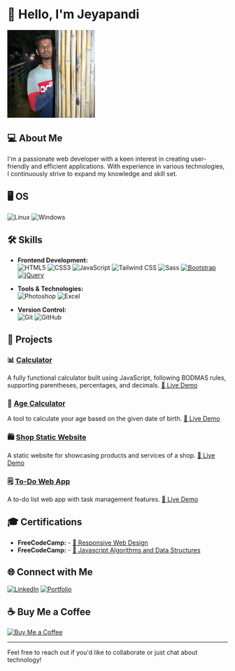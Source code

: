 # 👋 Hello, I'm Jeyapandi

<img src="./profile.jpg" alt="Profile Picture" width="200px">

## 💻 About Me
I'm a passionate web developer with a keen interest in creating user-friendly and efficient applications. With experience in various technologies, I continuously strive to expand my knowledge and skill set.

## 🖥️ OS

![Linux](https://img.shields.io/badge/-Linux-FCC624?style=flat-square&logo=linux&logoColor=white)
![Windows](https://img.shields.io/badge/-Windows-0078D4?style=flat-square&logo=windows&logoColor=white)


## 🛠 Skills
- **Frontend Development:**  
  ![HTML5](https://img.shields.io/badge/-HTML5-E34F26?style=flat-square&logo=html5&logoColor=white)
  ![CSS3](https://img.shields.io/badge/-CSS3-1572B6?style=flat-square&logo=css3)
  ![JavaScript](https://img.shields.io/badge/-JavaScript-F7DF1E?style=flat-square&logo=javascript&logoColor=black)
  ![Tailwind CSS](https://img.shields.io/badge/-Tailwind%20CSS-38B2AC?style=flat-square&logo=tailwind-css&logoColor=white)
  ![Sass](https://img.shields.io/badge/-Sass-CC6699?style=flat-square&logo=sass&logoColor=white)
  [![Bootstrap](https://img.shields.io/badge/Bootstrap-blue?logo=bootstrap&logoColor=white)](https://getbootstrap.com/)
  [![jQuery](https://img.shields.io/badge/jQuery-blue?logo=jquery&logoColor=white)](https://jquery.com/)


- **Tools & Technologies:**  
  ![Photoshop](https://img.shields.io/badge/-Photoshop-31A8FF?style=flat-square&logo=adobe-photoshop&logoColor=white)
  ![Excel](https://img.shields.io/badge/-Excel-217346?style=flat-square&logo=microsoft-excel&logoColor=white)
- **Version Control:**  
  ![Git](https://img.shields.io/badge/-Git-F05032?style=flat-square&logo=git&logoColor=white)
  ![GitHub](https://img.shields.io/badge/-GitHub-181717?style=flat-square&logo=github)

## 🌟 Projects

### 📊 [Calculator](https://github.com/OneClickTechy/Calculator)
A fully functional calculator built using JavaScript, following BODMAS rules, supporting parentheses, percentages, and decimals. [🔗 Live Demo](https://oneclicktechy.github.io/Calculator/)

### 🎂 [Age Calculator](https://github.com/OneClickTechy/ageCalculator.git)
A tool to calculate your age based on the given date of birth. [🔗 Live Demo](https://oneclicktechy.github.io/ageCalculator/)

### 🛍️ [Shop Static Website](https://github.com/OneClickTechy/jazzman_tailors_s-w.git)
A static website for showcasing products and services of a shop. [🔗 Live Demo](https://oneclicktechy.github.io/jazzman_tailors_s-w/)

### 🗒️ [To-Do Web App](https://github.com/OneClickTechy/toDo-webApp)
A to-do list web app with task management features. [🔗 Live Demo](https://oneclicktechy.github.io/toDo-webApp/)

## 🎓 Certifications
- **FreeCodeCamp:** - [📜 Responsive Web Design](https://freecodecamp.org/certification/jeyapandi_r/responsive-web-design)
- **FreeCodeCamp:** - [📜 Javascript Algorithms and Data Structures](https://www.freecodecamp.org/certification/jeyapandi_r/javascript-algorithms-and-data-structures-v8)

## 🌐 Connect with Me
[![LinkedIn](https://img.shields.io/badge/-LinkedIn-0A66C2?style=flat-square&logo=linkedin&logoColor=white)](https://www.linkedin.com/in/oneclicktechy)
[![Portfolio](https://img.shields.io/badge/-Portfolio-000000?style=flat-square&logo=about-dot-me&logoColor=white)](https://oneclicktechy.github.io/resume/)

## ☕ Buy Me a Coffee
[![Buy Me a Coffee](https://img.shields.io/badge/Buy%20Me%20a%20Coffee-F16061?style=flat-square&logo=buymeacoffee&logoColor=white)](https://buymeacoffee.com/oneclicktechy)

---

Feel free to reach out if you'd like to collaborate or just chat about technology!
